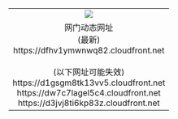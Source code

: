 ﻿<table>
  <tr></tr>
  <tr><td colspan=2 align=center><img src="https://dfhv1ymwnwq82.cloudfront.net/Up/oGate.jpg" /></td></tr>
  <tr><td colspan=2 align=center>网门动态网址<br/>(最新)
<br>https://dfhv1ymwnwq82.cloudfront.net
<br/><br/>(以下网址可能失效)
<br>https://d1gsgm8tk13vv5.cloudfront.net
<br>https://dw7c7lagel5c4.cloudfront.net
<br>https://d3jvj8ti6kp83z.cloudfront.net
    </td>
  </tr>
</table>
